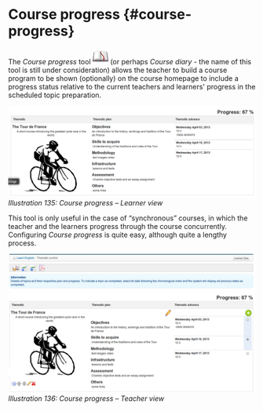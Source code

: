 # Course progress {#course-progress}

The _Course progress_ tool ![](../assets/graphics251.png) (or perhaps _Course diary_ - the name of this tool is still under consideration) allows the teacher to build a course program to be shown (optionally) on the course homepage to include a progress status relative to the current teachers and learners&#039; progress in the scheduled topic preparation.

![](../assets/graphics256.png)*Illustration 135: Course progress – Learner view*

This tool is only useful in the case of “synchronous” courses, in which the teacher and the learners progress through the course concurrently. Configuring _Course progress_ is quite easy, although quite a lengthy process.

![](../assets/graphics258.png)*Illustration 136: Course progress – Teacher view*
